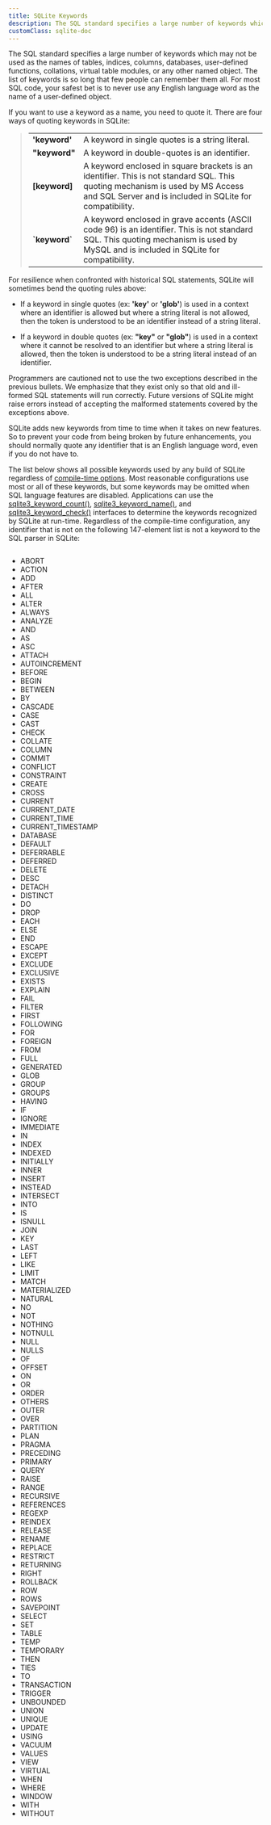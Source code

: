 ```yaml
---
title: SQLite Keywords
description: The SQL standard specifies a large number of keywords which may not be used as the names of any named object.
customClass: sqlite-doc
---
```


The SQL standard specifies a large number of keywords which may not be
used as the names of tables, indices, columns, databases, user-defined
functions, collations, virtual table modules, or any other named object.
The list of keywords is so long that few people can remember them all.
For most SQL code, your safest bet is to never use any English language
word as the name of a user-defined object.

If you want to use a keyword as a name, you need to quote it. There are
four ways of quoting keywords in SQLite:

> |                 |     |
> |-----------------|-----|
> | **'keyword'**   | A keyword in single quotes is a string literal. |
> | **"keyword"**   | A keyword in double-quotes is an identifier.    |
> | **\[keyword\]** | A keyword enclosed in square brackets is an identifier. This is not standard SQL. This quoting mechanism is used by MS Access and SQL Server and is included in SQLite for compatibility. |
> | **\`keyword\`** | A keyword enclosed in grave accents (ASCII code 96) is an identifier. This is not standard SQL. This quoting mechanism is used by MySQL and is included in SQLite for compatibility.  |

For resilience when confronted with historical SQL statements, SQLite
will sometimes bend the quoting rules above:

- If a keyword in single quotes (ex: **'key'** or **'glob'**) is used in
  a context where an identifier is allowed but where a string literal is
  not allowed, then the token is understood to be an identifier instead
  of a string literal.

- If a keyword in double quotes (ex: **"key"** or **"glob"**) is used in
  a context where it cannot be resolved to an identifier but where a
  string literal is allowed, then the token is understood to be a string
  literal instead of an identifier.

Programmers are cautioned not to use the two exceptions described in the
previous bullets. We emphasize that they exist only so that old and
ill-formed SQL statements will run correctly. Future versions of SQLite
might raise errors instead of accepting the malformed statements covered
by the exceptions above.

SQLite adds new keywords from time to time when it takes on new
features. So to prevent your code from being broken by future
enhancements, you should normally quote any identifier that is an
English language word, even if you do not have to.

The list below shows all possible keywords used by any build of SQLite
regardless of <a href="https://www.sqlite.org/compile.html"
target="_blank">compile-time options</a>. Most reasonable configurations
use most or all of these keywords, but some keywords may be omitted when
SQL language features are disabled. Applications can use the
<a href="https://www.sqlite.org/c3ref/keyword_check.html"
target="_blank">sqlite3_keyword_count()</a>,
<a href="https://www.sqlite.org/c3ref/keyword_check.html"
target="_blank">sqlite3_keyword_name()</a>, and
<a href="https://www.sqlite.org/c3ref/keyword_check.html"
target="_blank">sqlite3_keyword_check()</a> interfaces to determine the
keywords recognized by SQLite at run-time. Regardless of the
compile-time configuration, any identifier that is not on the following
147-element list is not a keyword to the SQL parser in SQLite:

<div class="columns">

- ABORT
- ACTION
- ADD
- AFTER
- ALL
- ALTER
- ALWAYS
- ANALYZE
- AND
- AS
- ASC
- ATTACH
- AUTOINCREMENT
- BEFORE
- BEGIN
- BETWEEN
- BY
- CASCADE
- CASE
- CAST
- CHECK
- COLLATE
- COLUMN
- COMMIT
- CONFLICT
- CONSTRAINT
- CREATE
- CROSS
- CURRENT
- CURRENT_DATE
- CURRENT_TIME
- CURRENT_TIMESTAMP
- DATABASE
- DEFAULT
- DEFERRABLE
- DEFERRED
- DELETE
- DESC
- DETACH
- DISTINCT
- DO
- DROP
- EACH
- ELSE
- END
- ESCAPE
- EXCEPT
- EXCLUDE
- EXCLUSIVE
- EXISTS
- EXPLAIN
- FAIL
- FILTER
- FIRST
- FOLLOWING
- FOR
- FOREIGN
- FROM
- FULL
- GENERATED
- GLOB
- GROUP
- GROUPS
- HAVING
- IF
- IGNORE
- IMMEDIATE
- IN
- INDEX
- INDEXED
- INITIALLY
- INNER
- INSERT
- INSTEAD
- INTERSECT
- INTO
- IS
- ISNULL
- JOIN
- KEY
- LAST
- LEFT
- LIKE
- LIMIT
- MATCH
- MATERIALIZED
- NATURAL
- NO
- NOT
- NOTHING
- NOTNULL
- NULL
- NULLS
- OF
- OFFSET
- ON
- OR
- ORDER
- OTHERS
- OUTER
- OVER
- PARTITION
- PLAN
- PRAGMA
- PRECEDING
- PRIMARY
- QUERY
- RAISE
- RANGE
- RECURSIVE
- REFERENCES
- REGEXP
- REINDEX
- RELEASE
- RENAME
- REPLACE
- RESTRICT
- RETURNING
- RIGHT
- ROLLBACK
- ROW
- ROWS
- SAVEPOINT
- SELECT
- SET
- TABLE
- TEMP
- TEMPORARY
- THEN
- TIES
- TO
- TRANSACTION
- TRIGGER
- UNBOUNDED
- UNION
- UNIQUE
- UPDATE
- USING
- VACUUM
- VALUES
- VIEW
- VIRTUAL
- WHEN
- WHERE
- WINDOW
- WITH
- WITHOUT

</div>
